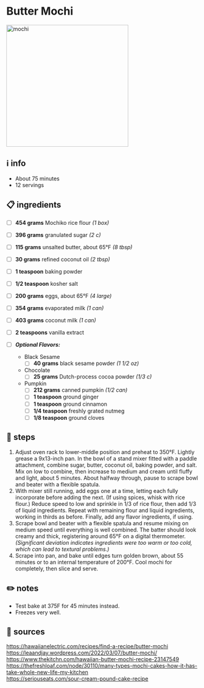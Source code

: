 # Butter Mochi  
<img src="https://www.contemplatingsweets.com/wp-content/uploads/2017/02/buttermochilandscape.jpg" alt="mochi" width="320"/>  

## ℹ️ info  
* About 75 minutes  
* 12 servings  

## 📋 ingredients  
- [ ] **454	grams**	Mochiko rice flour *(1 box)*
- [ ] **396	grams**	granulated sugar *(2 c)*
- [ ] **115	grams**	unsalted butter, about 65°F *(8 tbsp)*
- [ ] **30	grams**	refined coconut oil *(2 tbsp)*
- [ ] **1 teaspoon**	baking powder
- [ ] **1/2 teaspoon**	kosher salt
- [ ] **200	grams**	eggs, about 65°F *(4 large)*
- [ ] **354	grams**	evaporated milk *(1 can)*
- [ ] **403	grams**	coconut milk *(1 can)*
- [ ] **2	teaspoons**	vanilla extract

- [ ] ***Optional Flavors:***  
	* Black Sesame
		- [ ] **40	grams**	black sesame powder *(1 1/2 oz)*
	* Chocolate
		- [ ] **25	grams**	Dutch-process cocoa powder *(1/3 c)*
	* Pumpkin
		- [ ] **212	grams**	canned pumpkin *(1/2 can)*
		- [ ] **1 teaspoon**	ground ginger
		- [ ] **1 teaspoon**	ground cinnamon
		- [ ] **1/4 teaspoon**	freshly grated nutmeg
		- [ ] **1/8 teaspoon**	ground cloves

## 🔪 steps  
1.  Adjust oven rack to lower-middle position and preheat to 350°F. Lightly grease a 9x13-inch pan. In the bowl of a stand mixer fitted with a paddle attachment, combine sugar, butter, coconut oil, baking powder, and salt. Mix on low to combine, then increase to medium and cream until fluffy and light, about 5 minutes. About halfway through, pause to scrape bowl and beater with a flexible spatula.
2.  With mixer still running, add eggs one at a time, letting each fully incorporate before adding the next. (If using spices, whisk with rice flour.) Reduce speed to low and sprinkle in 1/3 of rice flour, then add 1/3 of liquid ingredients. Repeat with remaining flour and liquid ingredients, working in thirds as before. Finally, add any flavor ingredients, if using.
3.  Scrape bowl and beater with a flexible spatula and resume mixing on medium speed until everything is well combined. The batter should look creamy and thick, registering around 65°F on a digital thermometer. *(Significant deviation indicates ingredients were too warm or too cold, which can lead to textural problems.)*
4.  Scrape into pan, and bake until edges turn golden brown, about 55 minutes or to an internal temperature of 200°F. Cool mochi for completely, then slice and serve.

## ✏️ notes  
* Test bake at 375F for 45 minutes instead.
* Freezes very well.

## 🔗 sources  
https://hawaiianelectric.com/recipes/find-a-recipe/butter-mochi  
https://leaandjay.wordpress.com/2022/03/07/butter-mochi/  
https://www.thekitchn.com/hawaiian-butter-mochi-recipe-23147549  
https://thefreshloaf.com/node/30110/many-types-mochi-cakes-how-it-has-take-whole-new-life-my-kitchen  
https://seriouseats.com/sour-cream-pound-cake-recipe  
